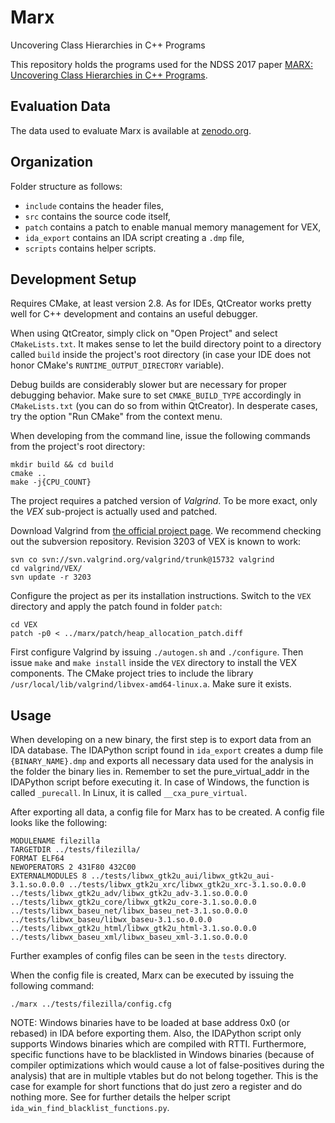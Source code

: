 # Marx
Uncovering Class Hierarchies in C++ Programs

This repository holds the programs used for the NDSS 2017 paper [MARX: Uncovering Class Hierarchies in C++ Programs](https://www.syssec.rub.de/research/publications/marx/).


## Evaluation Data

The data used to evaluate Marx is available at [zenodo.org](https://zenodo.org/record/238686).


## Organization

Folder structure as follows:
- `include` contains the header files,
- `src` contains the source code itself,
- `patch` contains a patch to enable manual memory management for VEX,
- `ida_export` contains an IDA script creating a `.dmp` file,
- `scripts` contains helper scripts.


## Development Setup

Requires CMake, at least version 2.8. As for IDEs, QtCreator works pretty well
for C++ development and contains an useful debugger.

When using QtCreator, simply click on "Open Project" and select
`CMakeLists.txt`. It makes sense to let the build directory point to a
directory called `build` inside the project's root directory (in case your IDE
does not honor CMake's `RUNTIME_OUTPUT_DIRECTORY` variable).

Debug builds are considerably slower but are necessary for proper debugging
behavior. Make sure to set `CMAKE_BUILD_TYPE` accordingly in `CMakeLists.txt`
(you can do so from within QtCreator). In desperate cases, try the option "Run
CMake" from the context menu.

When developing from the command line, issue the following commands from the
project's root directory:
```
mkdir build && cd build
cmake ..
make -j{CPU_COUNT}
```

The project requires a patched version of _Valgrind_. To be more exact, only
the _VEX_ sub-project is actually used and patched.

Download Valgrind from [the official project page](http://valgrind.org/). We
recommend checking out the subversion repository. Revision 3203 of VEX is known
to work:
```
svn co svn://svn.valgrind.org/valgrind/trunk@15732 valgrind
cd valgrind/VEX/
svn update -r 3203
```

Configure the project as per its installation instructions. Switch to the `VEX`
directory and apply the patch found in folder `patch`:
```
cd VEX
patch -p0 < ../marx/patch/heap_allocation_patch.diff
```

First configure Valgrind by issuing `./autogen.sh` and `./configure`.
Then issue `make` and `make install` inside the `VEX` directory to install the
VEX components. The CMake project tries to include the library
`/usr/local/lib/valgrind/libvex-amd64-linux.a`. Make sure it exists.


## Usage

When developing on a new binary, the first step is to export data from an IDA
database. The IDAPython script found
in `ida_export` creates a dump file `{BINARY_NAME}.dmp` and exports all
necessary data used for the analysis in the folder the
binary lies in. Remember to set the pure_virtual_addr in the IDAPython script
before executing it. In case of Windows, the function is called `_purecall`.
In Linux, it is called `__cxa_pure_virtual`.

After exporting all data, a config file for Marx has to be created.
A config file looks like the following:
```
MODULENAME filezilla
TARGETDIR ../tests/filezilla/
FORMAT ELF64
NEWOPERATORS 2 431F80 432C00
EXTERNALMODULES 8 ../tests/libwx_gtk2u_aui/libwx_gtk2u_aui-3.1.so.0.0.0 ../tests/libwx_gtk2u_xrc/libwx_gtk2u_xrc-3.1.so.0.0.0 ../tests/libwx_gtk2u_adv/libwx_gtk2u_adv-3.1.so.0.0.0 ../tests/libwx_gtk2u_core/libwx_gtk2u_core-3.1.so.0.0.0 ../tests/libwx_baseu_net/libwx_baseu_net-3.1.so.0.0.0 ../tests/libwx_baseu/libwx_baseu-3.1.so.0.0.0 ../tests/libwx_gtk2u_html/libwx_gtk2u_html-3.1.so.0.0.0 ../tests/libwx_baseu_xml/libwx_baseu_xml-3.1.so.0.0.0
```

Further examples of config files can be seen in the `tests` directory.

When the config file is created, Marx can be executed by issuing the following command:
```
./marx ../tests/filezilla/config.cfg
```

NOTE: Windows binaries have to be loaded at base address 0x0 (or rebased)
in IDA before exporting them. Also, the IDAPython script only supports Windows
binaries which are compiled with RTTI. Furthermore, specific functions
have to be blacklisted in Windows binaries
(because of compiler optimizations which would cause a lot of false-positives
during the analysis) that are in multiple vtables but do not belong together.
This is the case for example for short functions that do just zero a
register and do nothing more. See for further details the helper script
`ida_win_find_blacklist_functions.py`.